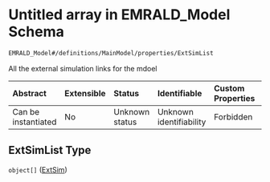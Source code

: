 # Untitled array in EMRALD\_Model Schema

```txt
EMRALD_Model#/definitions/MainModel/properties/ExtSimList
```

All the external simulation links for the mdoel

| Abstract            | Extensible | Status         | Identifiable            | Custom Properties | Additional Properties | Access Restrictions | Defined In                                                                                          |
| :------------------ | :--------- | :------------- | :---------------------- | :---------------- | :-------------------- | :------------------ | :-------------------------------------------------------------------------------------------------- |
| Can be instantiated | No         | Unknown status | Unknown identifiability | Forbidden         | Allowed               | none                | [EMRALD\_JsonSchemaV3\_0.json\*](../../../../out/EMRALD_JsonSchemaV3_0.json "open original schema") |

## ExtSimList Type

`object[]` ([ExtSim](emrald_jsonschemav3_0-definitions-extsim.md))
